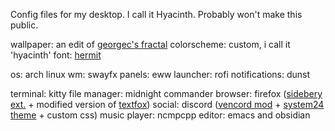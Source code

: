 Config files for my desktop. I call it Hyacinth. Probably won't make this public.

wallpaper: an edit of [georgec's fractal](https://discord.com/channels/1055076258825908244/1398921917599322202/1399703191242805312)
colorscheme: custom, i call it 'hyacinth'
font: [hermit](https://pcaro.es/hermit/)

os: arch linux
wm: swayfx
panels: eww
launcher: rofi
notifications: dunst

terminal: kitty
file manager: midnight commander
browser: firefox ([sidebery ext.](https://addons.mozilla.org/en-US/firefox/addon/sidebery/) + modified version of [textfox](https://github.com/adriankarlen/textfox))
social: discord ([vencord mod](https://vencord.dev/) + [system24 theme](https://github.com/refact0r/system24) + custom css)
music player: ncmpcpp
editor: emacs and obsidian
